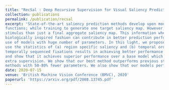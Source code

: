 ```yaml
---
title: "RecSal : Deep Recursive Supervision for Visual Saliency Prediction"
collection: publications
permalink: /publication/recsal
excerpt: 'State-of-the-art saliency prediction methods develop upon model architectures or loss
functions; while training to generate one target saliency map. However, publicly available saliency prediction datasets can be utilized to create more information for each
stimulus than just a final aggregate saliency map. This information when utilized in a
biologically inspired fashion can contribute in better prediction performance without the
use of models with huge number of parameters. In this light, we propose to extract and
use the statistics of (a) region specific saliency and (b) temporal order of fixations, to provide additional context to our network. We show that extra supervision using spatially or
temporally sequenced fixations results in achieving better performance in saliency prediction. Further, we also design novel architectures for utilizing this extra information
and show that it achieves superior performance over a base model which is devoid of
extra supervision. We show that our best method outperforms previous state-of-the-art
methods with 50-80% fewer parameters. We also show that our models perform consistently well across all evaluation metrics unlike prior methods.'
date: 2020-07-15
venue: 'British Machine Vision Conference (BMVC), 2020'
paperurl: 'https://arxiv.org/pdf/2008.13745.pdf'
---
```

